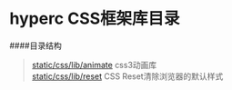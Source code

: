 hyperc CSS框架库目录
======  

####目录结构   
>[static/css/lib/animate](https://github.com/cyclegtx/hyperc/tree/master/static/css/lib/animate)  css3动画库  
>[static/css/lib/reset](https://github.com/cyclegtx/hyperc/tree/master/static/css/lib/reset)  CSS Reset清除浏览器的默认样式



